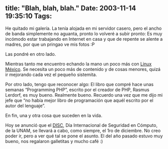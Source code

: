 title: "Blah, blah, blah."
Date: 2003-11-14 19:35:10
Tags: 
---
<p>He quitado mi galería. La tenía alojada en mi servidor casero, pero el ancho de banda simplemente no aguanta, pronto lo volveré a subir pronto: Es muy incómodo estar trabajando en Internet en casa y que de repente se alente a madres, por que un pringao ve mis fotos :P</p>

<p>Las pondré en otro lado.</p>

<p>Mientras tanto me encuentro echando la mano un poco más con <a href="http://web.archive.org/web/20031125134728/http://www.linux.org.mx/">Linux México</a>. Se necesita un poco más de contenido y de cosas menores, quizá ir mejorando cada vez el pequeño sistemita.</p>

<p>Por otro lado, tengo que reconocer algo: El libro que compré hace unas semanas &#8220;Programming PHP&#8221;, escrito por el creador de PHP, Rasmus Lerdorf, es muy bueno. Realmente bueno. Recuerdo una vez que me dijo mi jefe que &#8220;no había mejor libro de programación que aquél escrito por el autor del lenguaje&#8221;.</p>

<p>En fin, una y otra cosa que suceden en la vida.</p>

<p>Hoy se anunció que el <a href="http://web.archive.org/web/20031125134728/http://www.disc.unam.mx/">DISC</a>, Día Internacional de Seguridad en Cómputo, de la UNAM, se llevará a cabo, como siempre, el 1ro de diciembre. No creo poder ir, pero a ver qué tal se pone el asunto. El del año pasado estuvo muy bueno, nos regalaron galletitas y mucho café :)</p>
